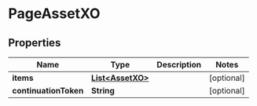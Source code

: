 # PageAssetXO

## Properties
Name | Type | Description | Notes
------------ | ------------- | ------------- | -------------
**items** | [**List&lt;AssetXO&gt;**](AssetXO.md) |  |  [optional]
**continuationToken** | **String** |  |  [optional]
